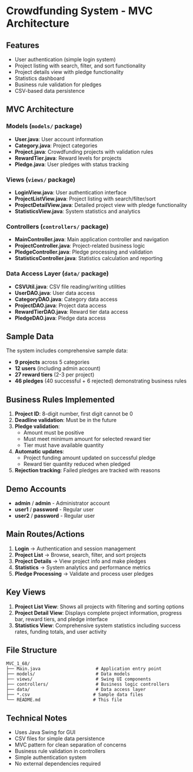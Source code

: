 # Crowdfunding System - MVC Architecture

## Features

- User authentication (simple login system)
- Project listing with search, filter, and sort functionality
- Project details view with pledge functionality
- Statistics dashboard
- Business rule validation for pledges
- CSV-based data persistence

## MVC Architecture

### Models (`models/` package)

- **User.java**: User account information
- **Category.java**: Project categories
- **Project.java**: Crowdfunding projects with validation rules
- **RewardTier.java**: Reward levels for projects
- **Pledge.java**: User pledges with status tracking

### Views (`views/` package)

- **LoginView.java**: User authentication interface
- **ProjectListView.java**: Project listing with search/filter/sort
- **ProjectDetailView.java**: Detailed project view with pledge functionality
- **StatisticsView.java**: System statistics and analytics

### Controllers (`controllers/` package)

- **MainController.java**: Main application controller and navigation
- **ProjectController.java**: Project-related business logic
- **PledgeController.java**: Pledge processing and validation
- **StatisticsController.java**: Statistics calculation and reporting

### Data Access Layer (`data/` package)

- **CSVUtil.java**: CSV file reading/writing utilities
- **UserDAO.java**: User data access
- **CategoryDAO.java**: Category data access
- **ProjectDAO.java**: Project data access
- **RewardTierDAO.java**: Reward tier data access
- **PledgeDAO.java**: Pledge data access

## Sample Data

The system includes comprehensive sample data:

- **9 projects** across 5 categories
- **12 users** (including admin account)
- **27 reward tiers** (2-3 per project)
- **46 pledges** (40 successful + 6 rejected) demonstrating business rules

## Business Rules Implemented

1. **Project ID**: 8-digit number, first digit cannot be 0
2. **Deadline validation**: Must be in the future
3. **Pledge validation**:
   - Amount must be positive
   - Must meet minimum amount for selected reward tier
   - Tier must have available quantity
4. **Automatic updates**:
   - Project funding amount updated on successful pledge
   - Reward tier quantity reduced when pledged
5. **Rejection tracking**: Failed pledges are tracked with reasons


## Demo Accounts

- **admin** / **admin** - Administrator account
- **user1** / **password** - Regular user
- **user2** / **password** - Regular user

## Main Routes/Actions

1. **Login** → Authentication and session management
2. **Project List** → Browse, search, filter, and sort projects
3. **Project Details** → View project info and make pledges
4. **Statistics** → System analytics and performance metrics
5. **Pledge Processing** → Validate and process user pledges

## Key Views

1. **Project List View**: Shows all projects with filtering and sorting options
2. **Project Detail View**: Displays complete project information, progress bar, reward tiers, and pledge interface
3. **Statistics View**: Comprehensive system statistics including success rates, funding totals, and user activity

## File Structure

```
MVC_1_68/
├── Main.java                     # Application entry point
├── models/                       # Data models
├── views/                        # Swing UI components
├── controllers/                  # Business logic controllers
├── data/                         # Data access layer
├── *.csv                        # Sample data files
└── README.md                    # This file
```

## Technical Notes

- Uses Java Swing for GUI
- CSV files for simple data persistence
- MVC pattern for clean separation of concerns
- Business rule validation in controllers
- Simple authentication system
- No external dependencies required
